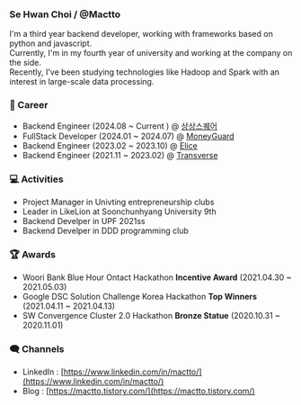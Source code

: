 ### Se Hwan Choi / @Mactto

I'm a third year backend developer, working with frameworks based on python and javascript.  
Currently, I'm in my fourth year of university and working at the company on the side.  
Recently, I've been studying technologies like Hadoop and Spark with an interest in large-scale data processing.  

  
### 🏢 Career

* Backend Engineer (2024.08 ~ Current ) @ [상상스퀘어](https://www.sangsangsquare.com/)
* FullStack Developer (2024.01 ~ 2024.07) @ [MoneyGuard](https://www.moneygd.com/default/)
* Backend Engineer (2023.02 ~ 2023.10) @ [Elice](https://elice.io/ko)
* Backend Engineer (2021.11 ~ 2023.02) @ [Transverse](https://evoclass.ai/)

### 💻 Activities

* Project Manager in Univting entrepreneurship clubs
* Leader in LikeLion at Soonchunhyang University 9th
* Backend Develper in UPF 2021ss
* Backend Develper in DDD programming club

### 🏆 Awards

* Woori Bank Blue Hour Ontact Hackathon **Incentive Award** (2021.04.30 ~ 2021.05.03)
* Google DSC Solution Challenge Korea Hackathon **Top Winners** (2021.04.11 ~ 2021.04.13)
* SW Convergence Cluster 2.0 Hackathon **Bronze Statue** (2020.10.31 ~ 2020.11.01)

### 🗨️ Channels

* LinkedIn : [https://www.linkedin.com/in/mactto/](https://www.linkedin.com/in/mactto/)
* Blog : [https://mactto.tistory.com/](https://mactto.tistory.com/)
